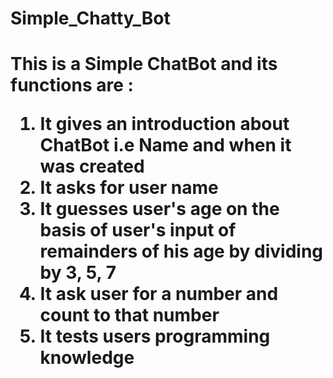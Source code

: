  <h1>Simple_Chatty_Bot<h1>

<p> This is a Simple ChatBot and its functions are : </p>
<ol>
<li>It gives an introduction about ChatBot i.e Name and when it was created</li>
<li>It asks for user name</li>
<li>It guesses user's age on the basis of user's input of remainders of his age by dividing by 3, 5, 7</li>
<li>It ask user for a number and count to that number</i>
<li>It tests users programming knowledge</li>
</ol>
